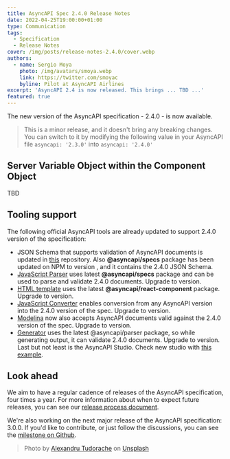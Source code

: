 ```yaml
---
title: AsyncAPI Spec 2.4.0 Release Notes
date: 2022-04-25T19:00:00+01:00
type: Communication
tags:
  - Specification
  - Release Notes
cover: /img/posts/release-notes-2.4.0/cover.webp
authors:
  - name: Sergio Moya
    photo: /img/avatars/smoya.webp
    link: https://twitter.com/smoyac
    byline: Pilot at AsyncAPI Airlines
excerpt: 'AsyncAPI 2.4 is now released. This brings ... TBD ...'
featured: true
---
```


The new version of the AsyncAPI specification - 2.4.0 - is now available.

> This is a minor release, and it doesn't bring any breaking changes. You can switch to it by modifying the following value in your AsyncAPI file `asyncapi: '2.3.0'` into `asyncapi: '2.4.0'`


## Server Variable Object within the Component Object

TBD


## Tooling support

The following official AsyncAPI tools are already updated to support 2.4.0 version of the specification:
- JSON Schema that supports validation of AsyncAPI documents is updated in [this](https://github.com/asyncapi/spec-json-schemas) repository. Also **@asyncapi/specs** package has been updated on NPM to version <TBD>, and it contains the 2.4.0 JSON Schema.
- [JavaScript Parser](https://github.com/asyncapi/parser-js/) uses latest **@asyncapi/specs** package and can be used to parse and validate 2.4.0 documents. Upgrade to <TBD> version.
- [HTML template](https://github.com/asyncapi/html-template) uses the latest **@asyncapi/react-component** package. Upgrade to <TBD> version.
- [JavaScript Converter](https://github.com/asyncapi/converter-js/) enables conversion from any AsyncAPI version into the 2.4.0 version of the spec. Upgrade to <TBD> version.
- [Modelina](https://github.com/asyncapi/modelina/) now also accepts AsyncAPI documents valid against the 2.4.0 version of the spec. Upgrade to <TBD> version.
 - [Generator](https://github.com/asyncapi/generator/) uses the latest @asyncapi/parser package, so while generating output, it can validate 2.4.0 documents. Upgrade to <TBD> version.
Last but not least is the AsyncAPI Studio. Check new studio with [this example](https://studio.asyncapi.com/?url=https://raw.githubusercontent.com/asyncapi/spec/v2.4.0/examples/websocket-gemini.yml).


## Look ahead

We aim to have a regular cadence of releases of the AsyncAPI specification, four times a year. For more information about when to expect future releases, you can see our [release process document](https://github.com/asyncapi/spec/blob/master/RELEASE_PROCESS.md#release-cadence).

We're also working on the next major release of the AsyncAPI specification: 3.0.0. If you'd like to contribute, or just follow the discussions, you can see the [milestone on Github](https://github.com/asyncapi/spec/milestone/18).


> Photo by <a href="https://unsplash.com/@andurache?utm_source=unsplash&utm_medium=referral&utm_content=creditCopyText">Alexandru Tudorache</a> on <a href="https://unsplash.com/?utm_source=unsplash&utm_medium=referral&utm_content=creditCopyText">Unsplash</a>
